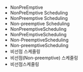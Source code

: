 ﻿- NonPreEmptive
- NonPreEmptive Scheduling
- NonPreemptive Scheduling
- Non-preemptive Scheduling
- NonPreemptiveScheduling
- NonPreEmptiveScheduling
- Non-PreemptiveScheduling
- Non-preemptiveScheduling
- 비선점 스케줄링
- 비선점(Non-preemptive) 스케줄링
- 비선점스케줄링
